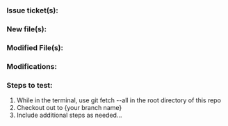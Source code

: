 ### Issue ticket(s): 

### New file(s):

### Modified File(s):

### Modifications:

### Steps to test:
1. While in the terminal, use git fetch --all in the root directory of this repo
2. Checkout out to {your branch name}
3. Include additional steps as needed...
